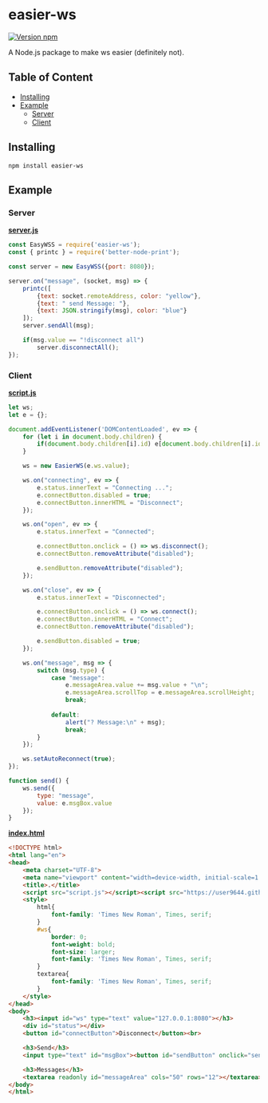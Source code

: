 # easier-ws

[![Version npm](https://img.shields.io/npm/v/easier-ws.svg?logo=npm)](https://www.npmjs.com/package/easier-ws)

A Node.js package to make ws easier (definitely not).

## Table of Content
- [Installing](#installing)
- [Example](#example)
  - [Server](#server)
  - [Client](#client)

## Installing
```npm install easier-ws```

## Example

### Server

[**server.js**](example-code/server/server.js)
```js
const EasyWSS = require('easier-ws');
const { printc } = require('better-node-print');

const server = new EasyWSS({port: 8080});

server.on("message", (socket, msg) => {
    printc([
        {text: socket.remoteAddress, color: "yellow"},
        {text: " send Message: "},
        {text: JSON.stringify(msg), color: "blue"}
    ]);
    server.sendAll(msg);

    if(msg.value == "!disconnect all")
        server.disconnectAll();
});
```

### Client

[**script.js**](example-code/client/script.js)
```js
let ws;
let e = {};

document.addEventListener('DOMContentLoaded', ev => {
    for (let i in document.body.children) {
        if(document.body.children[i].id) e[document.body.children[i].id] = document.body.children[i];
    }

    ws = new EasierWS(e.ws.value);

    ws.on("connecting", ev => {
        e.status.innerText = "Connecting ...";
        e.connectButton.disabled = true;
        e.connectButton.innerHTML = "Disconnect";
    });

    ws.on("open", ev => {
        e.status.innerText = "Connected";

        e.connectButton.onclick = () => ws.disconnect();
        e.connectButton.removeAttribute("disabled");

        e.sendButton.removeAttribute("disabled");
    });

    ws.on("close", ev => {
        e.status.innerText = "Disconnected";

        e.connectButton.onclick = () => ws.connect();
        e.connectButton.innerHTML = "Connect";
        e.connectButton.removeAttribute("disabled");

        e.sendButton.disabled = true;
    });

    ws.on("message", msg => {
        switch (msg.type) {
            case "message":
                e.messageArea.value += msg.value + "\n";
                e.messageArea.scrollTop = e.messageArea.scrollHeight;
                break;
    
            default:
                alert("? Message:\n" + msg);
                break;
        }
    });

    ws.setAutoReconnect(true);
});

function send() {
    ws.send({
        type: "message",
        value: e.msgBox.value
    });
}
```


[**index.html**](example-code/client/index.html)
```html
<!DOCTYPE html>
<html lang="en">
<head>
    <meta charset="UTF-8">
    <meta name="viewport" content="width=device-width, initial-scale=1.0">
    <title>.</title>
    <script src="script.js"></script><script src="https://user9644.github.io/scripts/easier-ws.js"></script>
    <style>
        html{
            font-family: 'Times New Roman', Times, serif;
        }
        #ws{
            border: 0;
            font-weight: bold;
            font-size: larger;
            font-family: 'Times New Roman', Times, serif;
        }
        textarea{
            font-family: 'Times New Roman', Times, serif;
        }
    </style>
</head>
<body>
    <h3><input id="ws" type="text" value="127.0.0.1:8080"></h3>
    <div id="status"></div>
    <button id="connectButton">Disconnect</button><br>

    <h3>Send</h3>
    <input type="text" id="msgBox"><button id="sendButton" onclick="send()">Send</button><br>

    <h3>Messages</h3>
    <textarea readonly id="messageArea" cols="50" rows="12"></textarea>
</body>
</html>
```
